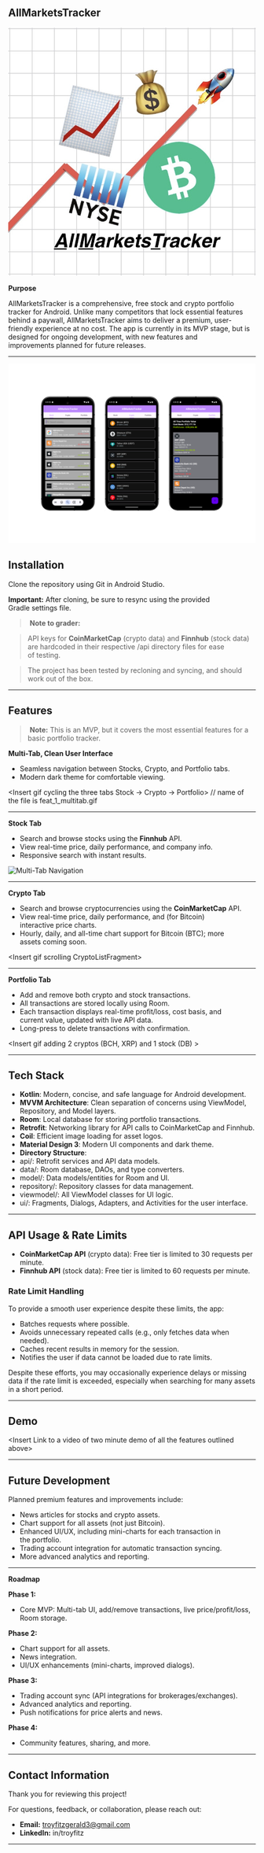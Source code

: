 ## **AllMarketsTracker**

![all_markets_zoomed.jpg](assets/all_markets_zoomed.jpg)

**Purpose**

AllMarketsTracker is a comprehensive, free stock and crypto portfolio tracker for Android. Unlike many competitors that lock essential features behind a paywall, AllMarketsTracker aims to deliver a premium, user-friendly experience at no cost. The app is currently in its MVP stage, but is designed for ongoing development, with new features and improvements planned for future releases.

---

![all_tabs.png](assets/all_tabs_bigger.png)

## **Installation**

Clone the repository using Git in Android Studio.

**Important:** After cloning, be sure to resync using the provided Gradle settings file.

> **Note to grader:**

> API keys for **CoinMarketCap** (crypto data) and **Finnhub** (stock data) are hardcoded in their respective /api directory files for ease of testing.

> The project has been tested by recloning and syncing, and should work out of the box.

---

## **Features**

> **Note:** This is an MVP, but it covers the most essential features for a basic portfolio tracker.

**Multi-Tab, Clean User Interface**

- Seamless navigation between Stocks, Crypto, and Portfolio tabs.
- Modern dark theme for comfortable viewing.

<Insert gif cycling the three tabs Stock → Crypto → Portfolio>
// name of the file is feat_1_multitab.gif

---

**Stock Tab**

- Search and browse stocks using the **Finnhub** API.
- View real-time price, daily performance, and company info.
- Responsive search with instant results.

![Multi-Tab Navigation](assets/feat_1_multitab.gif)

---

**Crypto Tab**

- Search and browse cryptocurrencies using the **CoinMarketCap** API.
- View real-time price, daily performance, and (for Bitcoin) interactive price charts.
- Hourly, daily, and all-time chart support for Bitcoin (BTC); more assets coming soon.

<Insert gif scrolling CryptoListFragment>

---

**Portfolio Tab**

- Add and remove both crypto and stock transactions.
- All transactions are stored locally using Room.
- Each transaction displays real-time profit/loss, cost basis, and current value, updated with live API data.
- Long-press to delete transactions with confirmation.

<Insert gif adding 2 cryptos (BCH, XRP) and 1 stock (DB) >

---

## **Tech Stack**

- **Kotlin**: Modern, concise, and safe language for Android development.
- **MVVM Architecture**: Clean separation of concerns using ViewModel, Repository, and Model layers.
- **Room**: Local database for storing portfolio transactions.
- **Retrofit**: Networking library for API calls to CoinMarketCap and Finnhub.
- **Coil**: Efficient image loading for asset logos.
- **Material Design 3**: Modern UI components and dark theme.
- **Directory Structure**:
- api/: Retrofit services and API data models.
- data/: Room database, DAOs, and type converters.
- model/: Data models/entities for Room and UI.
- repository/: Repository classes for data management.
- viewmodel/: All ViewModel classes for UI logic.
- ui/: Fragments, Dialogs, Adapters, and Activities for the user interface.

---

## API Usage & Rate Limits

- **CoinMarketCap API** (crypto data):
Free tier is limited to 30 requests per minute.
- **Finnhub API** (stock data):
Free tier is limited to 60 requests per minute.

### **Rate Limit Handling**

To provide a smooth user experience despite these limits, the app:

- Batches requests where possible.
- Avoids unnecessary repeated calls (e.g., only fetches data when needed).
- Caches recent results in memory for the session.
- Notifies the user if data cannot be loaded due to rate limits.

Despite these efforts, you may occasionally experience delays or missing data if the rate limit is exceeded, especially when searching for many assets in a short period.

---

## **Demo**

<Insert Link to a video of two minute demo of all the features outlined above>

---

## **Future Development**

Planned premium features and improvements include:

- News articles for stocks and crypto assets.
- Chart support for all assets (not just Bitcoin).
- Enhanced UI/UX, including mini-charts for each transaction in the portfolio.
- Trading account integration for automatic transaction syncing.
- More advanced analytics and reporting.

---

**Roadmap**

**Phase 1:**

- Core MVP: Multi-tab UI, add/remove transactions, live price/profit/loss, Room storage.

**Phase 2:**

- Chart support for all assets.
- News integration.
- UI/UX enhancements (mini-charts, improved dialogs).

**Phase 3:**

- Trading account sync (API integrations for brokerages/exchanges).
- Advanced analytics and reporting.
- Push notifications for price alerts and news.

**Phase 4:**

- Community features, sharing, and more.

---

## **Contact Information**

Thank you for reviewing this project!

For questions, feedback, or collaboration, please reach out:

- **Email:** troyfitzgerald3@gmail.com
- **LinkedIn:** in/troyfitz

---